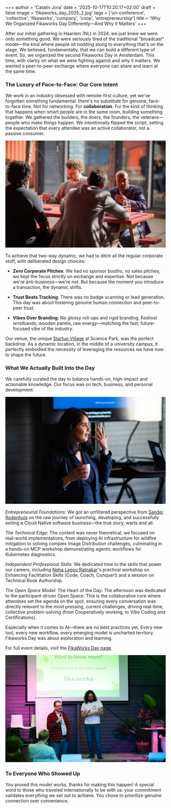 +++
author = 'Catalin Jora'
date = '2025-10-17T10:20:17+02:00'
draft = false
image = 'fikaworks_day_2025_2.jpg'
tags = ['un-conference', 'collective', 'fikaworks', 'company', 'coop', 'entrepreneurship']
title = 'Why We Organized Fikaworks Day Differently—And Why It Matters'
+++

After our initial gathering in Haarlem (NL) in 2024, we just knew we were onto something good. We were seriously tired of the traditional "broadcast" model—the kind where people sit nodding along to everything that's on the stage. We believed, fundamentally, that we can build a different type of event. So, we organized the second Fikaworks Day in Amsterdam. This time, with clarity on what we were fighting against and why it matters. We wanted a peer-to-peer exchange where everyone can share and learn at the same time.

### The Luxury of Face-to-Face: Our Core Intent


We work in an industry obsessed with remote-first culture, yet we've forgotten something fundamental: there's no substitute for genuine, face-to-face time. Not for networking. For **collaboration**. For the kind of thinking that happens when smart people are in the same room, building something together. We gathered the builders, the doers, the founders, the veterans—people who make things happen.  We intentionally flipped the script, setting the expectation that every attendee was an active collaborator, not a passive consumer.

![FikaWorks Day 2025 - people](fikaworks_day_2025_1.jpg)

To achieve that two-way dynamic, we had to ditch all the regular corporate stuff, with deliberated design choices:

- **Zero Corporate Pitches**: We had no sponsor booths, no sales pitches; we kept the focus strictly on exchange and expertise. Not because we're anti-business—we're not. But because the moment you introduce a transaction, the dynamic shifts.

- **Trust Beats Tracking**: There was no badge scanning or lead generation. This day was about fostering genuine human connection and peer-to-peer trust.

- **Vibes Over Branding**: No glossy roll-ups and rigid branding. Festival wristbands, wooden panels, raw energy—matching the fast, future-focused vibe of the industry.

Our venue, the unique [Startup Village](https://startupvillage.nl/) at Science Park, was the perfect backdrop. As a dynamic location, in the middle of a university campus, it perfectly embodied the necessity of leveraging the resources we have now to shape the future.

### What We Actually Built Into the Day

We carefully curated the day to balance hands-on, high-impact and actionable knowledge. Our focus was on tech, business, and personal development:

![FikaWorks Day 2025 - people](fikaworks_day_2025_3.jpg)

*Entrepreneurial Foundations:* We got an unfiltered perspective from [Sander Rodenhuis](https://www.linkedin.com/in/srodenhuis/) on the raw journey of launching, developing, and successfully exiting a Cloud Native software business—the true story, warts and all.

*The Technical Edge:* The content was never theoretical, we focused on real-world implementations, from deploying AI infrastructure for wildfire mitigation to solving complex Image Distribution challenges, culminating in a hands-on MCP workshop demonstrating agentic workflows for Kubernetes diagnostics.

*Independent Professional Skills*: We dedicated time to the skills that power our careers, including [Neha Lagoo Ratnakar](https://www.linkedin.com/in/neharatnakar/)'s practical workshop on Enhancing Facilitation Skills (Code, Coach, Conquer!) and a session on Technical Book Authorship.

*The Open Space Model:* The Heart of the Day: The afternoon was dedicated to the participant-driven Open Space. This is the collaborative core where attendees set the agenda on the spot, ensuring every conversation was directly relevant to the most pressing, current challenges, driving real-time, collective problem-solving (from Cooperatively working, to Vibe Coding and Certifications).

 Especially when it comes to AI—there are no best practices yet. Every new tool, every new workflow, every emerging model is uncharted territory. Fikaworks Day was about exploration and learning.

For full event details, visit the [FikaWorks Day page](https://fika.works/fikaworks-day/).

![FikaWorks Day 2025 - people](fikaworks_day_2025_4.jpg)

### To Everyone Who Showed Up

You proved this model works, thanks for making this happen!
A special word to those who traveled internationally to be with us: your commitment validates everything we set out to achieve. You chose to prioritize genuine connection over convenience.

